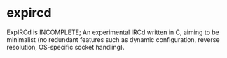 expircd
=======

ExpIRCd is INCOMPLETE; An experimental IRCd written in C, aiming to be minimalist (no redundant features such as dynamic configuration, reverse resolution, OS-specific socket handling).
